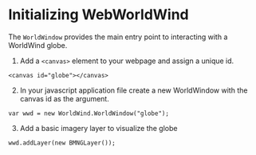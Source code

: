 # Initializing WebWorldWind

The `WorldWindow` provides the main entry point to interacting with a WorldWind globe.

1. Add a `<canvas>` element to your webpage and assign a unique id.

```
<canvas id="globe"></canvas>
```

2. In your javascript application file create a new WorldWindow with the canvas id as the argument.

```
var wwd = new WorldWind.WorldWindow("globe");
```

3. Add a basic imagery layer to visualize the globe

```
wwd.addLayer(new BMNGLayer());
```

<script async src="//jsfiddle.net/hjatdgbz/embed/"></script>